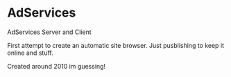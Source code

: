 # AdServices
AdServices Server and Client

First attempt to create an automatic site browser.
Just pusblishing to keep it online and stuff.

Created around 2010 im guessing!
